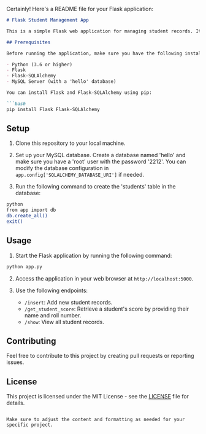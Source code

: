 Certainly! Here's a README file for your Flask application:

```markdown
# Flask Student Management App

This is a simple Flask web application for managing student records. It allows you to insert student data, retrieve student scores, and view all student records.

## Prerequisites

Before running the application, make sure you have the following installed:

- Python (3.6 or higher)
- Flask
- Flask-SQLAlchemy
- MySQL Server (with a 'hello' database)

You can install Flask and Flask-SQLAlchemy using pip:

```bash
pip install Flask Flask-SQLAlchemy
```

## Setup

1. Clone this repository to your local machine.

2. Set up your MySQL database. Create a database named 'hello' and make sure you have a 'root' user with the password '2212'. You can modify the database configuration in `app.config['SQLALCHEMY_DATABASE_URI']` if needed.

3. Run the following command to create the 'students' table in the database:

```bash
python
from app import db
db.create_all()
exit()
```

## Usage

1. Start the Flask application by running the following command:

```bash
python app.py
```

2. Access the application in your web browser at `http://localhost:5000`.

3. Use the following endpoints:

   - `/insert`: Add new student records.
   - `/get_student_score`: Retrieve a student's score by providing their name and roll number.
   - `/show`: View all student records.

## Contributing

Feel free to contribute to this project by creating pull requests or reporting issues.

## License

This project is licensed under the MIT License - see the [LICENSE](LICENSE) file for details.
```

Make sure to adjust the content and formatting as needed for your specific project.